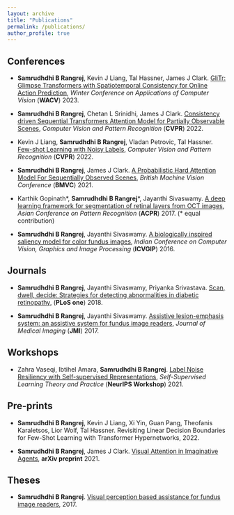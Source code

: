 ```yaml
---
layout: archive
title: "Publications"
permalink: /publications/
author_profile: true
---
```


Conferences
------

* **Samrudhdhi B Rangrej**, Kevin J Liang, Tal Hassner, James J Clark. [GliTr: Glimpse Transformers with Spatiotemporal Consistency for Online Action Prediction](https://research.facebook.com/publications/glitr-glimpse-transformers-with-spatiotemporal-consistency-for-online-action-prediction/), *Winter Conference on Applications of Computer Vision* (**WACV**) 2023.

* **Samrudhdhi B Rangrej**, Chetan L Srinidhi, James J Clark. [Consistency driven Sequential Transformers Attention Model for Partially Observable Scenes](https://openaccess.thecvf.com/content/CVPR2022/papers/Rangrej_Consistency_Driven_Sequential_Transformers_Attention_Model_for_Partially_Observable_Scenes_CVPR_2022_paper.pdf), *Computer Vision and Pattern Recognition* (**CVPR**) 2022.

* Kevin J Liang, **Samrudhdhi B Rangrej**, Vladan Petrovic, Tal Hassner. [Few-shot Learning with Noisy Labels](https://openaccess.thecvf.com/content/CVPR2022/papers/Liang_Few-Shot_Learning_With_Noisy_Labels_CVPR_2022_paper.pdf), *Computer Vision and Pattern Recognition* (**CVPR**) 2022.

* **Samrudhdhi B Rangrej**, James J Clark. [A Probabilistic Hard Attention Model For Sequentially Observed Scenes](https://www.bmvc2021-virtualconference.com/assets/papers/0251.pdf), *British Machine Vision Conference* (**BMVC**) 2021.

* Karthik Gopinath\*, **Samrudhdhi B Rangrej**\*, Jayanthi Sivaswamy. [A deep learning framework for segmentation of retinal layers from OCT images](https://ieeexplore.ieee.org/abstract/document/8575940), *Asian Conference on Pattern Recognition* (**ACPR**) 2017. (\* equal contribution)

* **Samrudhdhi B Rangrej**, Jayanthi Sivaswamy. [A biologically inspired saliency model for color fundus images](https://dl.acm.org/doi/10.1145/3009977.3010041), *Indian Conference on Computer Vision, Graphics and Image Processing* (**ICVGIP**) 2016.

Journals
------

* **Samrudhdhi B Rangrej**, Jayanthi Sivaswamy, Priyanka Srivastava. [Scan, dwell, decide: Strategies for detecting abnormalities in diabetic retinopathy](https://journals.plos.org/plosone/article/file?id=10.1371/journal.pone.0207086&type=printable), (**PLoS one**) 2018.

* **Samrudhdhi B Rangrej**, Jayanthi Sivaswamy. [Assistive lesion-emphasis system: an assistive system for fundus image readers](https://www.spiedigitallibrary.org/journals/Journal-of-Medical-Imaging/volume-4/issue-2/024503/Assistive-lesion-emphasis-system--an-assistive-system-for-fundus/10.1117/1.JMI.4.2.024503.short?SSO=1), *Journal of Medical Imaging* (**JMI**) 2017.

Workshops
------

* Zahra Vaseqi, Ibtihel Amara, **Samrudhdhi B Rangrej**. [Label Noise Resiliency with Self-supervised Representations](https://sslneurips21.github.io/files/CameraReady/Label_Noise_Resiliency_with_Self_supervised_Representations_.pdf), *Self-Supervised Learning Theory and Practice* (**NeurIPS Workshop**) 2021.

Pre-prints
------

* **Samrudhdhi B Rangrej**, Kevin J Liang, Xi Yin, Guan Pang, Theofanis Karaletsos, Lior Wolf, Tal Hassner. Revisiting Linear Decision Boundaries for Few-Shot Learning with Transformer Hypernetworks, 2022.

* **Samrudhdhi B Rangrej**, James J Clark. [Visual Attention in Imaginative Agents](https://arxiv.org/pdf/2104.00177.pdf), **arXiv preprint** 2021.

Theses
------

* **Samrudhdhi B Rangrej**. [Visual perception based assistance for fundus image readers](https://cdn.iiit.ac.in/cdn/cvit.iiit.ac.in/images/Thesis/MS/rangrej-bharat/Samrudhdhi-bharatkumar-rangrej-thesis.pdf), 2017.

<!--
{% if author.googlescholar %}
  You can also find my articles on <u><a href="{{author.googlescholar}}">my Google Scholar profile</a>.</u>
{% endif %}

{% include base_path %}

{% for post in site.publications reversed %}
  {% include archive-single.html %}
{% endfor %}
 -->
